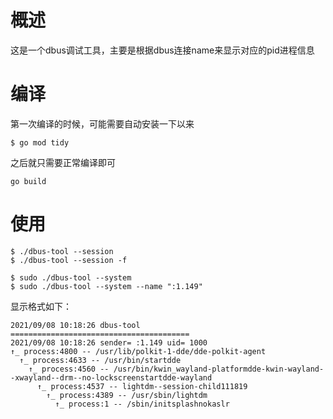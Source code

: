 # 概述
这是一个dbus调试工具，主要是根据dbus连接name来显示对应的pid进程信息

# 编译
第一次编译的时候，可能需要自动安装一下以来
```
$ go mod tidy
```
之后就只需要正常编译即可
```
go build
```

# 使用
```
$ ./dbus-tool --session
$ ./dbus-tool --session -f

$ sudo ./dbus-tool --system
$ sudo ./dbus-tool --system --name ":1.149"
```

显示格式如下：
```
2021/09/08 10:18:26 dbus-tool
========================================
2021/09/08 10:18:26 sender= :1.149 uid= 1000
↑_ process:4800 -- /usr/lib/polkit-1-dde/dde-polkit-agent
  ↑_ process:4633 -- /usr/bin/startdde
    ↑_ process:4560 -- /usr/bin/kwin_wayland-platformdde-kwin-wayland--xwayland--drm--no-lockscreenstartdde-wayland
      ↑_ process:4537 -- lightdm--session-child111819
        ↑_ process:4389 -- /usr/sbin/lightdm
          ↑_ process:1 -- /sbin/initsplashnokaslr
```